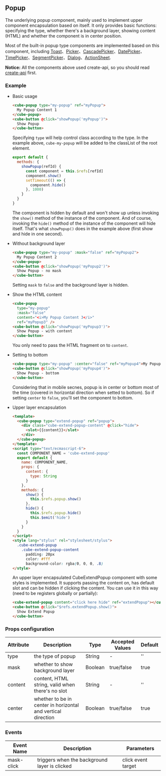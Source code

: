 ## Popup

The underlying popup component, mainly used to implement upper component encapsulation based on itself. It only provides basic functions: specifying the type, whether there's a background layer, showing content (HTML) and whether the component is in center position.

Most of the built-in popup type components are implemented based on this component, including [Toast](#/en-US/docs/toast)、[Picker](#/en-US/docs/picker)、[CascadePicker](#/en-US/docs/cascade-picker)、[DatePicker](#/en-US/docs/date-picker)、[TimePicker](#/en-US/docs/time-picker)、[SegmentPicker](#/en-US/docs/segment-picker)、[Dialog](#/en-US/docs/dialog)、[ActionSheet](#/en-US/docs/action-sheet).

__Notice:__ All the components above used create-api, so you should read [create-api](#/en-US/docs/create-api) first.

### Example

- Basic usage

  ```html
  <cube-popup type="my-popup" ref="myPopup">
    My Popup Content 1
  </cube-popup>
  <cube-button @click="showPopup('myPopup')">
    Show Popup
  </cube-button>
  ```

  Specifying `type` will help control class according to the type. In the example above, `cube-my-popup` will be added to the classList of the root element.

  ```js
  export default {
    methods: {
      showPopup(refId) {
        const component = this.$refs[refId]
        component.show()
        setTimeout(() => {
          component.hide()
        }, 1000)
      }
    }
  }
  ```

  The component is hidden by default and won't show up unless invoking the `show()` method of the instance of the component. And of course, invoking the `hide()` method of the instance of the component will hide itself. That's what `showPopup()` does in the example above (first show and hide in one second).

- Without background layer

  ```html
  <cube-popup type="my-popup" :mask="false" ref="myPopup2">
    My Popup Content 2
  </cube-popup>
  <cube-button @click="showPopup('myPopup2')">
    Show Popup - no mask
  </cube-button>
  ```

  Setting `mask` to `false` and the background layer is hidden.

- Show the HTML content

  ```html
  <cube-popup
    type="my-popup"
    :mask="false"
    content="<i>My Popup Content 3</i>"
    ref="myPopup3" />
  <cube-button @click="showPopup('myPopup3')">
    Show Popup - with content
  </cube-button>
  ```

  You only need to pass the HTML fragment on to `content`.

- Setting to bottom

  ```html
  <cube-popup type="my-popup" :center="false" ref="myPopup4">My Popup Content 4</cube-popup>
  <cube-button @click="showPopup('myPopup4')">
    Show Popup - bottom
  </cube-button>
  ```

  Considering that in mobile secnes, popup is in center or bottom most of the time (covered in horizontal direction when setted to bottom). So if setting `center` to `false`, you'll set the component to bottom.

- Upper layer encapsulation

  ```html
  <template>
    <cube-popup type="extend-popup" ref="popup">
      <div class="cube-extend-popup-content" @click="hide">
        <slot>{{content}}</slot>
      </div>
    </cube-popup>
  </template>
  <script type="text/ecmascript-6">
    const COMPONENT_NAME = 'cube-extend-popup'
    export default {
      name: COMPONENT_NAME,
      props: {
        content: {
          type: String
        }
      },
      methods: {
        show() {
          this.$refs.popup.show()
        },
        hide() {
          this.$refs.popup.hide()
          this.$emit('hide')
        }
      }
    }
  </script>
  <style lang="stylus" rel="stylesheet/stylus">
    .cube-extend-popup
      .cube-extend-popup-content
        padding: 20px
        color: #fff
        background-color: rgba(0, 0, 0, .8)
  </style>
  ```

  An upper layer encapsulated CubeExtendPopup component with some styles is implemented. It supports passing the content on, has default slot and can be hidden if clicking the content. You can use it in this way (need to be registers globally or partially):

  ```html
  <cube-extend-popup content="click here hide" ref="extendPopup"></cube-extend-popup>
  <cube-button @click="$refs.extendPopup.show()">
    Show Extend Popup
  </cube-button>
  ```

### Props configuration

| Attribute | Description | Type | Accepted Values | Default |
| - | - | - | - | - |
| type | the type of popup | String | - | '' |
| mask | whether to show background layer | Boolean | true/false | true |
| content | content, HTML string, valid when there's no slot | String | - | '' |
| center | whether to be in center in horizontal and vertical direction | Boolean | true/false | true |

### Events

| Event Name | Description | Parameters |
| - | - | - |
| mask-click | triggers when the background layer is clicked | click event target |
